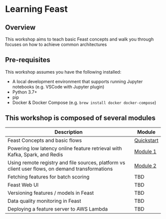 # Learning Feast

## Overview

This workshop aims to teach basic Feast concepts and walk you through focuses on how to achieve common architectures

## Pre-requisites
This workshop assumes you have the following installed:
- A local development environment that supports running Jupyter notebooks (e.g. VSCode with Jupyter plugin)
- Python 3.7+
- pip
- Docker & Docker Compose (e.g. `brew install docker docker-compose`)

## This workshop is composed of several modules

| Description |  Module |
|    ---      |   ---   |
| Feast Concepts and basic flows  | [Quickstart](https://docs.feast.dev/getting-started/quickstart)  |
| Powering low latency online feature retrieval with Kafka, Spark, and Redis | [Module 1](module_1/README.md)  |
| Using remote registry and file sources, platform vs client user flows, on demand transformations | [Module 2](module_2/README.md)   |
| Fetching features for batch scoring  | TBD  |
| Feast Web UI  | TBD  |
| Versioning features / models in Feast | TBD  |
| Data quality monitoring in Feast | TBD  |
| Deploying a feature server to AWS Lambda | TBD  |
